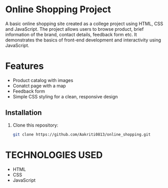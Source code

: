 # Online Shopping Project
A basic online shopping site created as a college project using HTML, CSS 
and JavaScript. The project allows users to browse product, brief 
information of the brand, contact details, feedback form etc. 
It demonstrates the basics of front-end development and interactivity 
using JavaScript.

# Features
- Product catalog with images
- Conatct page with a map
- Feedback form
- Simple CSS styling for a clean, responsive design

## Installation
1. Clone this repository:
   ```bash
   git clone https://github.com/Aakriti0813/online_shopping.git

# TECHNOLOGIES USED
- HTML
- CSS
- JavaScript
